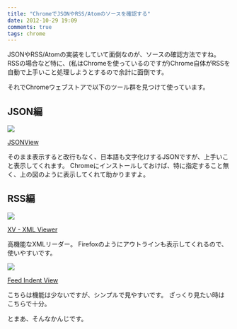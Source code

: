 ```yaml
---
title: "ChromeでJSONやRSS/Atomのソースを確認する"
date: 2012-10-29 19:09
comments: true
tags: chrome
---
```


JSONやRSS/Atomの実装をしていて面倒なのが、ソースの確認方法ですね。
RSSの場合など特に、(私はChromeを使っているのですが)Chrome自体がRSSを自動で上手いこと処理しようとするので余計に面倒です。

それでChromeウェブストアで以下のツール群を見つけて使っています。

## JSON編

<img src='/images/2012/json_viewer.jpeg' class="img-rounded img-responsive" />

[JSONView](https://chrome.google.com/webstore/detail/jsonview/chklaanhfefbnpoihckbnefhakgolnmc)

そのまま表示すると改行もなく、日本語も文字化けするJSONですが、上手いこと表示してくれます。
Chromeにインストールしておけば、特に指定すること無く、上の図のように表示してくれて助かりますよ。


## RSS編

<img src='/images/2012/xv1.png' class="img-rounded img-responsive" />

[XV - XML Viewer](https://chrome.google.com/webstore/detail/xv-%E2%80%94-xml-viewer/eeocglpgjdpaefaedpblffpeebgmgddk)

高機能なXMLリーダー。
Firefoxのようにアウトラインも表示してくれるので、使いやすいです。

<img src='/images/2012/feed_indent.jpeg' class="img-rounded img-responsive" />

[Feed Indent View](https://chrome.google.com/webstore/detail/feed-intent-viewer/oceapojkdgeophkjdijkpbjifdnfimdh)

こちらは機能は少ないですが、シンプルで見やすいです。
ざっくり見たい時はこちらで十分。


とまあ、そんなかんじです。


